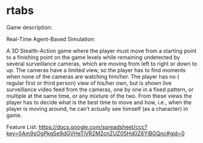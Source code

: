 rtabs
=====
Game description:

Real-Time Agent-Based Simulation:

A 3D Stealth-Action game where the player must move from a starting point to a finishing point on the game levels while remaining undetected by several surveillance cameras, which are moving from left to right or down to up. The cameras have a limited view, so the player has to find moments when none of the cameras are watching him/her. The player has no ( regular first or third person) view of his/her own, but is shown live surveillance video feed from the cameras, one by one in a fixed pattern, or multiple at the same time, or any mixture of the two. From these views the player has to decide what is the best time to move and how, i.e., when the player is moving around, he can’t actually see himself (as a character) in game. 

Feature List:
https://docs.google.com/spreadsheet/ccc?key=0Am9sOgPkgSe9dGVHeTlVR2M2cnZUZ05Hd0Z6YjBGQnc#gid=0
